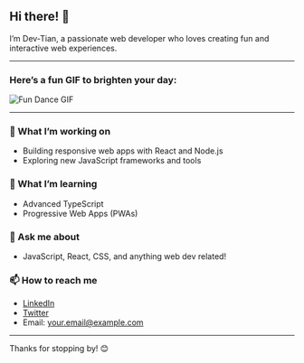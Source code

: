 ## Hi there! 👋

I’m Dev-Tian, a passionate web developer who loves creating fun and interactive web experiences.  

---

### Here’s a fun GIF to brighten your day:

![Fun Dance GIF](https://media0.giphy.com/media/v1.Y2lkPTc5MGI3NjExbHN5eTB2eXZkbXFocWduNTRjaXQxNjZzZm96djVuMmN6MGhiczRibCZlcD12MV9pbnRlcm5hbF9naWZfYnlfaWQmY3Q9Zw/JpRtMYi0PXHHWbkXIN/giphy.gif)

---

### 🚀 What I’m working on
- Building responsive web apps with React and Node.js
- Exploring new JavaScript frameworks and tools

### 🌱 What I’m learning
- Advanced TypeScript
- Progressive Web Apps (PWAs)

### 💬 Ask me about
- JavaScript, React, CSS, and anything web dev related!

### 📫 How to reach me
- [LinkedIn](https://www.linkedin.com/in/yourprofile)
- [Twitter](https://twitter.com/yourhandle)
- Email: your.email@example.com

---

Thanks for stopping by! 😊


